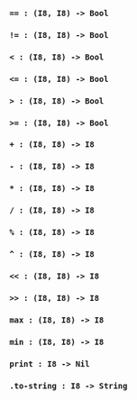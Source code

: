 ### `== : (I8, I8) -> Bool`

### `!= : (I8, I8) -> Bool`

### `< : (I8, I8) -> Bool`

### `<= : (I8, I8) -> Bool`

### `> : (I8, I8) -> Bool`

### `>= : (I8, I8) -> Bool`

### `+ : (I8, I8) -> I8`

### `- : (I8, I8) -> I8`

### `* : (I8, I8) -> I8`

### `/ : (I8, I8) -> I8`

### `% : (I8, I8) -> I8`

### `^ : (I8, I8) -> I8`

### `<< : (I8, I8) -> I8`

### `>> : (I8, I8) -> I8`

### `max : (I8, I8) -> I8`

### `min : (I8, I8) -> I8`

### `print : I8 -> Nil`

### `.to-string : I8 -> String`
